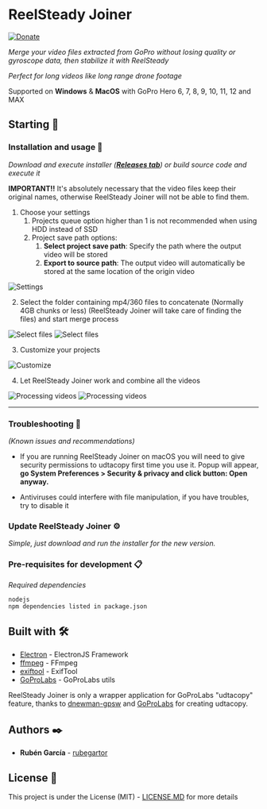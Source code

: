 # ReelSteady Joiner

[![Donate](https://img.shields.io/badge/Donate-PayPal-green.svg)](https://www.paypal.com/donate?hosted_button_id=P9JH3CF5DHEJW)

_Merge your video files extracted from GoPro without losing quality or gyroscope data, then stabilize it with ReelSteady_

_Perfect for long videos like long range drone footage_

Supported on **Windows** & **MacOS** with GoPro Hero 6, 7, 8, 9, 10, 11, 12 and MAX

## Starting 🚀

### Installation and usage 🔧

_Download and execute installer (**[Releases tab](https://github.com/rubegartor/ReelSteady-Joiner/releases)**) or build source code and execute it_

**IMPORTANT!!** It's absolutely necessary that the video files keep their original names, otherwise ReelSteady Joiner will not be able to find them.

1. Choose your settings
   1. Projects queue option higher than 1 is not recommended when using HDD instead of SSD
   2. Project save path options:
      1. **Select project save path**: Specify the path where the output video will be stored
      2. **Export to source path**: The output video will automatically be stored at the same location of the origin video

![Settings](https://i.imgur.com/LhvV8bs.png)

2. Select the folder containing mp4/360 files to concatenate (Normally 4GB chunks or less) (ReelSteady Joiner will take care of finding the files) and start merge process

![Select files](https://i.imgur.com/AE52QyM.png)
![Select files](https://i.imgur.com/NaQsp2t.png)

3. Customize your projects

![Customize](https://i.imgur.com/i5WJQ3A.png)

4. Let ReelSteady Joiner work and combine all the videos

![Processing videos](https://i.imgur.com/dA1ACkn.png)
![Processing videos](https://i.imgur.com/Ur50wHt.png)

---

### Troubleshooting 🔎
_(Known issues and recommendations)_

- If you are running ReelSteady Joiner on macOS you will need to give security permissions to udtacopy first time you use it.
  Popup will appear, **go System Preferences > Security & privacy and click button: Open anyway.**

- Antiviruses could interfere with file manipulation, if you have troubles, try to disable it

### Update ReelSteady Joiner ⚙️

_Simple, just download and run the installer for the new version._

### Pre-requisites for development 📋

_Required dependencies_

```
nodejs
npm dependencies listed in package.json
```

## Built with 🛠️

* [Electron](https://www.electronjs.org/) - ElectronJS Framework
* [ffmpeg](http://ffmpeg.org/) - FFmpeg
* [exiftool](https://exiftool.org/) - ExifTool
* [GoProLabs](https://gopro.github.io/labs/) - GoProLabs utils

ReelSteady Joiner is only a wrapper application for GoProLabs "udtacopy" feature, thanks to [dnewman-gpsw](https://github.com/dnewman-gpsw) and [GoProLabs](https://github.com/gopro/labs) for creating udtacopy.

## Authors ✒️

* **Rubén García** - [rubegartor](https://github.com/rubegartor)

## License 📄

This project is under the License (MIT) - [LICENSE.MD](LICENSE.MD) for more details
